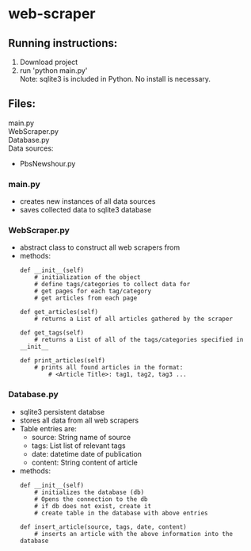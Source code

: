 # web-scraper

## Running instructions:
1. Download project
2. run 'python main.py'  
Note: sqlite3 is included in Python. No install is necessary.

## Files:
main.py  
WebScraper.py  
Database.py  
Data sources:  
- PbsNewshour.py  

### main.py
- creates new instances of all data sources
- saves collected data to sqlite3 database

### WebScraper.py
- abstract class to construct all web scrapers from
- methods:
    ```
    def __init__(self)
        # initialization of the object
        # define tags/categories to collect data for
        # get pages for each tag/category
        # get articles from each page
        
    def get_articles(self)
        # returns a List of all articles gathered by the scraper
        
    def get_tags(self)
        # returns a List of all of the tags/categories specified in __init__

    def print_articles(self)
        # prints all found articles in the format:
            # <Article Title>: tag1, tag2, tag3 ...
    ```
### Database.py
- sqlite3 persistent databse
- stores all data from all web scrapers
- Table entries are:
    - source:   String      name of source
    - tags:     List        list of relevant tags
    - date:     datetime    date of publication
    - content:  String      content of article
- methods:
    ```
    def __init__(self)
        # initializes the database (db)
        # Opens the connection to the db
        # if db does not exist, create it
        # create table in the database with above entries

    def insert_article(source, tags, date, content)
        # inserts an article with the above information into the database
    ```
    


